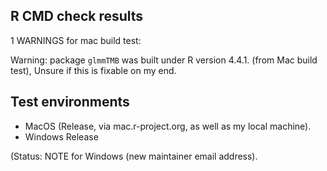 ## R CMD check results

1 WARNINGS for mac build test: 

Warning: package `glmmTMB` was built under R version 4.4.1. (from Mac build test), Unsure if this is fixable on my end.

## Test environments

-   MacOS (Release, via mac.r-project.org, as well as my local machine).
-   Windows Release 

(Status: NOTE for Windows (new maintainer email address).

